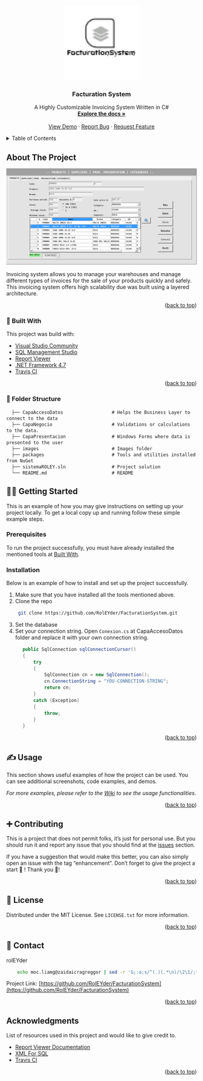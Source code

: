 <div id="top"></div>
<!--
*** Thanks for checking out the Best-README-Template. If you have a suggestion
*** that would make this better, please fork the repo and create a pull request
*** or simply open an issue with the tag "enhancement".
*** Don't forget to give the project a star!
*** Thanks again! Now go create something AMAZING! :D
-->



<!-- PROJECT SHIELDS -->
<!--
*** I'm using markdown "reference style" links for readability.
*** Reference links are enclosed in brackets [ ] instead of parentheses ( ).
*** See the bottom of this document for the declaration of the reference variables
*** for contributors-url, forks-url, etc. This is an optional, concise syntax you may use.
*** https://www.markdownguide.org/basic-syntax/#reference-style-links
-->




<!-- PROJECT LOGO -->
<br />
<div align="center">
  <a href="https://github.com/RolEYder/FacturationSystem">
    <img src="images/logo.jpeg" alt="Logo" width="200" height="200">
  </a>

  <h3 align="center">Facturation System</h3>

  <p align="center">
  A Highly Customizable Invoicing System Written in C#
    <br />
    <a href="https://github.com/RolEYder/FacturationSystem"><strong>Explore the docs »</strong></a>
    <br />
    <br />
    <a href="https://github.com/RolEYder/FacturationSystem">View Demo</a>
    ·
    <a href="https://github.com/RolEYder/FacturationSystem/issues">Report Bug</a>
    ·
    <a href="https://github.com/RolEYder/FacturationSystem/issues">Request Feature</a>
  </p>
</div>



<!-- TABLE OF CONTENTS -->
<details>
  <summary>Table of Contents</summary>
  <ol>
    <li>
      <a href="#about-the-project"> About The Project</a>
      <ul>
        <li><a href="#built-with"> 🔧 Built With</a></li>
         <li><a href="#folder-structure"> 📂 Folder Structure</a></li>
      </ul>
    </li>
    <li>
      <a href="#getting-started"> 🏃‍♂️ Getting Started</a>
      <ul>
        <li><a href="#prerequisites">Prerequisites</a></li>
        <li><a href="#installation">Installation</a></li>
      </ul>
    </li>
    <li><a href="#usage">✍️ Usage</a></li>
    <li><a href="#contributing"> ➕ Contributing</a></li>
    <li><a href="#license"> 📃 License</a></li>
    <li><a href="#contact">📝Contact</a></li>
    <li><a href="#acknowledgments">Acknowledgments</a></li>
  </ol>
</details>



<!-- ABOUT THE PROJECT -->
## About The Project

  <a href="images/screenshot.png">
    <img src="images/screenshot.png" alt="Products Preview">
  </a>

Invoicing system allows you to manage your warehouses and manage different types of invoices for the sale of your products quickly and safely. This invoicing system offers high scalability due was built using a layered architecture. 



<p align="right">(<a href="#top">back to top</a>)</p>



### 🔧 Built With 

This project was build with: 

* [Visual Studio Community](https://visualstudio.microsoft.com/vs/community/)
* [SQL Management Studio](https://docs.microsoft.com/en-us/sql/ssms/download-sql-server-management-studio-ssms?view=sql-server-ver15)
* [Report Viewer](https://docs.microsoft.com/en-us/sql/reporting-services/application-integration/integrating-reporting-services-using-reportviewer-controls-get-started?view=sql-server-ver15)
* [.NET Framework 4.7](https://dotnet.microsoft.com/en-us/download/dotnet-framework/net47)
* [Travis CI](https://www.travis-ci.com/)

<p align="right">(<a href="#top">back to top</a>)</p>

### 📂 Folder Structure
```
  ├── CapaAccesoDatos                  # Helps the Business Layer to connect to the data
  ├── CapaNegocio                      # Validations or calculations to the data.
  ├── CapaPresentacion                 # Windows Forms where data is presented to the user
  ├── images                           # Images folder
  ├── packages                         # Tools and utilities installed from NuGet
  ├── sistemaROLEY.sln                 # Project solution
  └── README.md                        # README
```

<!-- GETTING STARTED -->
## 🏃‍♂️ Getting Started

This is an example of how you may give instructions on setting up your project locally.
To get a local copy up and running follow these simple example steps.

### Prerequisites

To run the project successfully, you must have already installed the mentioned tools at <a href="#built-with"> Built With</a>.


### Installation

Below is an example of how to install and set up the project successfully. 


1. Make sure that you have installed all the tools mentioned above. 
2. Clone the repo
   ```bash
    git clone https://github.com/RolEYder/FacturationSystem.git
   ```
3. Set the database
4. Set your connection string. Open `Conexion.cs` at CapaAccesoDatos folder and replace it with your own connection string.
  ```csharp 
        public SqlConnection sqlConnectionCursor()
        {
            try
            {
                SqlConnection cn = new SqlConnection();
                cn.ConnectionString = "YOU-CONNECTION-STRING";
                return cn;
            }
            catch (Exception)
            {
                throw;
            }
        }
  ```


<p align="right">(<a href="#top">back to top</a>)</p>



<!--   EXAMPLES -->
## ✍️ Usage

This section shows useful examples of how the project can be used. You can see additional screenshots, code examples, and demos. 

_For more examples, please refer to the [Wiki](https://github.com/RolEYder/FacturationSystem/wiki) to see the usage functionalities_.

<p align="right">(<a href="#top">back to top</a>)</p>



<!-- CONTRIBUTING -->
## ➕ Contributing


This is a project that does not permit folks, it’s just for personal use. But you should run it and report any issue that you should find at the [issues](https://github.com/RolEYder/FacturationSystem/issues) section. 

If you have a suggestion that would make this better, you can also simply open an issue with the tag “enhancement”. Don’t forget to give the project a start 🌟 ! Thank you 🙏!

<p align="right">(<a href="#top">back to top</a>)</p>


<!-- LICENSE -->
## 📃 License

Distributed under the MIT License. See `LICENSE.txt` for more information.

<p align="right">(<a href="#top">back to top</a>)</p>



<!-- CONTACT -->
## 📝 Contact

rolEYder
```sh
    echo moc.liamg@zaidaicragreggor | sed -r 'G;:a;s/^(.)(.*\n)/\2\1/;ta;s/\n//' 
```

Project Link: [https://github.com/RolEYder/FacturationSystem](https://github.com/RolEYder/FacturationSystem)

<p align="right">(<a href="#top">back to top</a>)</p>



<!-- ACKNOWLEDGMENTS -->
## Acknowledgments

List of resources used in this project and would like to give credit to. 

* [Report Viewer Documentation](https://docs.microsoft.com/en-us/sql/reporting-services/application-integration/integrating-reporting-services-using-reportviewer-controls-get-started?view=sql-server-ver15)
* [XML For SQL](https://docs.microsoft.com/en-us/sql/relational-databases/xml/for-xml-sql-server?view=sql-server-ver15)
* [Travis CI](https://www.travis-ci.com/)


<p align="right">(<a href="#top">back to top</a>)</p>



<!-- MARKDOWN LINKS & IMAGES -->
<!-- https://www.markdownguide.org/basic-syntax/#reference-style-links -->
[contributors-shield]: https://img.shields.io/github/contributors/othneildrew/Best-README-Template.svg?style=for-the-badge
[contributors-url]: https://github.com/RolEYder/FacturationSystem/graphs/contributors
[forks-shield]: https://img.shields.io/github/forks/othneildrew/Best-README-Template.svg?style=for-the-badge
[forks-url]: https://github.com/RolEYder/FacturationSystem/network/members
[stars-shield]: https://img.shields.io/github/stars/othneildrew/Best-README-Template.svg?style=for-the-badge
[stars-url]: https://github.com/RolEYder/FacturationSystem/stargazers
[issues-shield]: https://img.shields.io/github/issues/othneildrew/Best-README-Template.svg?style=for-the-badge
[issues-url]: https://github.com/RolEYder/FacturationSystem/issues
[license-shield]: https://img.shields.io/github/license/othneildrew/Best-README-Template.svg?style=for-the-badge
[license-url]: https://github.com/RolEYder/FacturationSystem/blob/master/LICENSE.txt
[linkedin-shield]: https://img.shields.io/badge/-LinkedIn-black.svg?style=for-the-badge&logo=linkedin&colorB=555
[linkedin-url]: https://linkedin.com/in/othneildrew
[product-screenshot]: [images/screenshot.png](https://example.com/)
